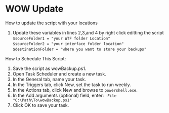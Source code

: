 # WOW Update

How to update the script with your locations
1. Update these variables in lines 2,3,and 4 by right click editting the script
```$sourceFolder1 = "your WTF folder Location"``` <br>
```$sourceFolder2 = "your interface folder location"``` <br>
```$destinationFolder = "where you want to store your backups"``` <br>

How to Schedule This Script:
1. Save the script as wowBackup.ps1.
2. Open Task Scheduler and create a new task.
3. In the General tab, name your task.
4. In the Triggers tab, click New, set the task to run weekly.
5. In the Actions tab, click New and browse to ```powershell.exe```.
6. In the Add arguments (optional) field, enter: ```-File "C:\Path\To\wowBackup.ps1"```
7. Click OK to save your task.
